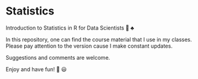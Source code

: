 # Statistics
Introduction to Statistics in R for Data Scientists :game_die: :clubs:

In this repository, one can find the course material that I use in my classes. Please pay attention to the version cause I make constant updates.

Suggestions and comments are welcome.

Enjoy and have fun! :muscle:  :smiley:
